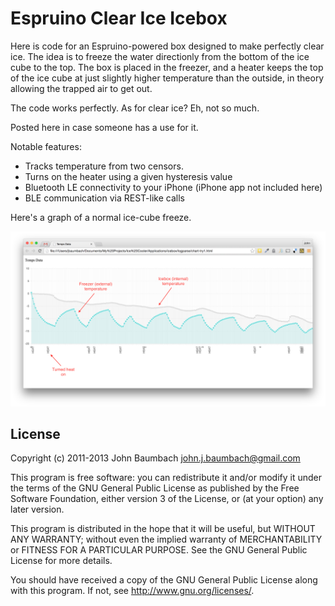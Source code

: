 # Espruino Clear Ice Icebox

Here is code for an Espruino-powered box designed to make perfectly clear ice.  The idea is to freeze the water directionly from the 
bottom of the ice cube to the top.  The box is placed in the freezer, and a heater keeps the top of the ice cube at just
slightly higher temperature than the outside, in theory allowing the trapped air to get out.

The code works perfectly.  As for clear ice?  Eh, not so much.

Posted here in case someone has a use for it.

Notable features:

* Tracks temperature from two censors.
* Turns on the heater using a given hysteresis value
* Bluetooth LE connectivity to your iPhone (iPhone app not included here)
* BLE communication via REST-like calls

Here's a graph of a normal ice-cube freeze.

<img src="Screenshots/temps-graph.png" alt="Screenshot" />


License
-------
Copyright (c) 2011-2013 John Baumbach <john.j.baumbach@gmail.com>

This program is free software: you can redistribute it and/or modify it under the terms of the GNU General Public License as published by the Free Software Foundation, either version 3 of the License, or (at your option) any later version.

This program is distributed in the hope that it will be useful, but WITHOUT ANY WARRANTY; without even the implied warranty of MERCHANTABILITY or FITNESS FOR A PARTICULAR PURPOSE.  See the GNU General Public License for more details.

You should have received a copy of the GNU General Public License along with this program.  If not, see <http://www.gnu.org/licenses/>.

